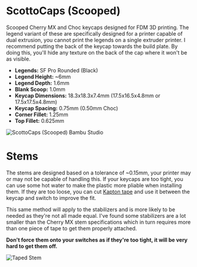 # ScottoCaps (Scooped)

Scooped Cherry MX and Choc keycaps designed for FDM 3D printing. The legend variant of these are specifically designed for a printer capable of dual extrusion, you cannot print the legends on a single extruder printer. I recommend putting the back of the keycap towards the build plate. By doing this, you'll hide any texture on the back of the cap where it won't be as visible.

-   **Legends:** SF Pro Rounded (Black)
-   **Legend Height:** ~6mm
-   **Legend Depth:** 1.6mm
-   **Blank Scoop:** 1.0mm
-   **Keycap Dimensions:** 18.3x18.3x7.4mm (17.5x16.5x4.8mm or 17.5x17.5x4.8mm) 
-   **Keycap Spacing:** 0.75mm (0.50mm Choc)
-   **Corner Fillet:** 1.25mm
-   **Top Fillet:** 0.625mm

![ScottoCaps (Scooped) Bambu Studio](https://github.com/joe-scotto/scottokeebs/assets/8194147/fd91f6c3-f56d-4182-b6f4-5cd02d160acf)

# Stems

The stems are designed based on a tolerance of ~0.15mm, your printer may or may not be capable of handling this. If your keycaps are too tight, you can use some hot water to make the plastic more pliable when installing them. If they are too loose, you can cut [Kapton tape](https://amzn.to/45GeFFr) and use it between the keycap and switch to improve the fit.

This same method will apply to the stabilizers and is more likely to be needed as they're not all made equal. I've found some stabilizers are a lot smaller than the Cherry MX stem specifications which in turn requires more than one piece of tape to get them properly attached.

**Don't force them onto your switches as if they're too tight, it will be very hard to get them off.**

![Taped Stem](https://github.com/joe-scotto/scottokeebs/assets/8194147/4f1f5602-bea6-4b5c-ba0c-8db53eb33b19)

